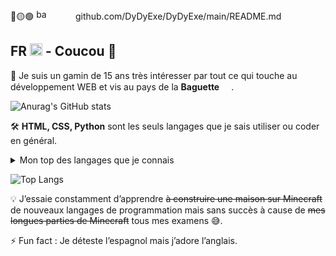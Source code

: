 🔴🟡🟢 <img width="17" src="https://img.icons8.com/sf-black-filled/64/FFFFFF/back.png" alt="back"/>   <img src="https://img.icons8.com/sf-black-filled/64/FFFFFF/forward.png" width="17"/>    <img src="https://img.icons8.com/sf-black-filled/64/FFFFFF/lock.png" width="17"/> github.com/DyDyExe/DyDyExe/main/README.md <img src="https://img.icons8.com/sf-black-filled/64/FFFFFF/recurring-appointment.png" width="17"/>



## FR <img src="https://img.icons8.com/color/1048/france-circular.png" width="20"/> - Coucou 👋

📱 Je suis un gamin de 15 ans très intéresser par tout ce qui touche au développement WEB et vis au pays de la **Baguette** <img src="https://img.icons8.com/color/1048/france-circular.png" width="15"/>.

![Anurag's GitHub stats](https://github-readme-stats.vercel.app/api?username=DyDyExe&layout=compact&title_color=FFF&text_color=FFF&icon_color=FFF&bg_color=161b22&hide_border=true)

🛠️ **HTML, CSS, Python** sont les seuls langages que je sais utiliser ou coder en général.
<details>
<summary>Mon top des langages que je connais</summary>

| Rang | Languages |
|-----:|-----------|
|     1| HTML/CSS|
|     2| Python    |
|     3| etc...       |
  
</details>

  ![Top Langs](https://github-readme-stats.vercel.app/api/top-langs/?hide_border=true&username=DyDyExe&layout=compact&title_color=FFF&text_color=FFF&icon_color=FFF&bg_color=161b22&hide_border=true)

💡 J’essaie constamment d’apprendre ~~à construire une maison sur Minecraft~~ de nouveaux langages de programmation mais sans succès à cause de ~~mes longues parties de Minecraft~~ tous mes examens 😅.

⚡ Fun fact : Je déteste l’espagnol mais j’adore l’anglais.
